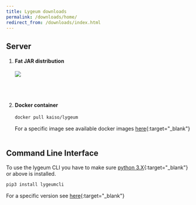 ```yaml
---
title: Lygeum downloads
permalink: /downloads/home/
redirect_from: /downloads/index.html
---
```


## Server
1. #### Fat JAR distribution

    <a href='https://bintray.com/kaiso/lygeum/download_file?file_path=lygeum-server-0.1.0b2.jar'><img src='https://api.bintray.com/packages/kaiso/lygeum/lygeum-server/images/download.svg'></a>

<br><br>

2.  #### Docker container
    ```bash
    docker pull kaiso/lygeum
    ```
    For a specific image see available docker images [here](https://hub.docker.com/r/kaiso/lygeum){:target="_blank"}
<br><br>

## Command Line Interface
   To use the lygeum CLI you have to make sure [python 3.X](https://www.python.org/){:target="_blank"} or above is installed.
   ```bash
   pip3 install lygeumcli
   ```
   For a specific version see [here](https://pypi.org/project/lygeumcli/){:target="_blank"}